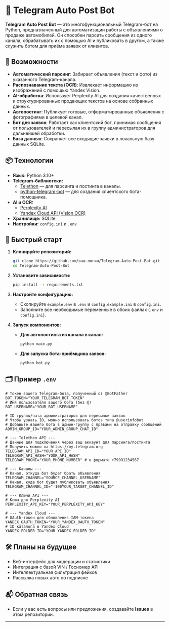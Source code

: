 # 🚗 Telegram Auto Post Bot

**Telegram Auto Post Bot** — это многофункциональный Telegram-бот на Python, предназначенный для автоматизации работы с объявлениями о продаже автомобилей. Он способен парсить сообщения из одного канала, обрабатывать их с помощью AI и публиковать в другом, а также служить ботом для приёма заявок от клиентов.

## 🔧 Возможности

*   **Автоматический парсинг**: Забирает объявления (текст и фото) из указанного Telegram-канала.
*   **Распознавание текста (OCR)**: Извлекает информацию из изображений с помощью Yandex Vision.
*   **AI-обработка**: Использует Perplexity AI для создания качественных и структурированных продающих текстов на основе собранных данных.
*   **Автопостинг**: Публикует готовые, отформатированные объявления с фотографиями в целевой канал.
*   **Бот для заявок**: Работает как клиентский бот, принимая сообщения от пользователей и пересылая их в группу администраторов для дальнейшей обработки.
*   **База данных**: Сохраняет все входящие заявки в локальную базу данных SQLite.

## 📦 Технологии

*   **Язык:** Python 3.10+
*   **Telegram-библиотеки:**
    *   [Telethon](https://github.com/LonamiWebs/Telethon) — для парсинга и постинга в каналы.
    *   [python-telegram-bot](https://github.com/python-telegram-bot/python-telegram-bot) — для создания клиентского бота-помощника.
*   **AI и OCR:**
    *   [Perplexity AI](https://www.perplexity.ai/)
    *   [Yandex Cloud API (Vision OCR)](https://cloud.yandex.ru/services/vision)
*   **Хранилище:** SQLite
*   **Настройки:** `config.ini` и `.env`

## 🚀 Быстрый старт

1.  **Клонируйте репозиторий:**
    ```bash
    git clone https://github.com/ваш-логин/Telegram-Auto-Post-Bot.git
    cd Telegram-Auto-Post-Bot
    ```

2.  **Установите зависимости:**
    ```bash
    pip install -r requirements.txt
    ```

3.  **Настройте конфигурацию:**
    *   Скопируйте `example.env` в `.env` и `config.example.ini` в `config.ini`.
    *   Заполните все необходимые переменные в обоих файлах (`.env` и `config.ini`).

4.  **Запуск компонентов:**
    *   **Для автопостинга из канала в канал:**
        ```bash
        python main.py
        ```
    *   **Для запуска бота-приёмщика заявок:**
        ```bash
        python bot.py
        ```

## 🗂 Пример `.env`

```env
# Токен вашего Telegram-бота, полученный от @BotFather
BOT_TOKEN="YOUR_TELEGRAM_BOT_TOKEN"
# Имя пользователя вашего бота (без @)
BOT_USERNAME="YOUR_BOT_USERNAME"

# ID группы/чата администраторов для пересылки заявок
# Чтобы узнать ID, можно использовать ботов типа @userinfobot
# Добавьте вашего бота в админ-группу с правами на отправку сообщений
ADMIN_GROUP_ID="YOUR_ADMIN_GROUP_CHAT_ID"

# --- Telethon API ---
# Данные для подключения через ваш аккаунт для парсинга/постинга
# Получить можно на https://my.telegram.org
TELEGRAM_API_ID="YOUR_API_ID"
TELEGRAM_API_HASH="YOUR_API_HASH"
TELEGRAM_PHONE="YOUR_PHONE_NUMBER" # в формате +79991234567

# --- Каналы ---
# Канал, откуда бот будет брать объявления
TELEGRAM_CHANNEL="SOURCE_CHANNEL_USERNAME"
# Канал, куда бот будет публиковать объявления
TELEGRAM_CHANNEL_ID="-100YOUR_TARGET_CHANNEL_ID"

# --- Ключи API ---
# Ключ для Perplexity AI
PERPLEXITY_API_KEY="YOUR_PERPLEXITY_API_KEY"

# --- Yandex Cloud ---
# OAuth-токен для обновления IAM-токена
YANDEX_OAUTH_TOKEN="YOUR_YANDEX_OAUTH_TOKEN"
# ID каталога в Yandex Cloud
YANDEX_FOLDER_ID="YOUR_YANDEX_FOLDER_ID"
```

## 🛠 Планы на будущее

* Веб-интерфейс для модерации и статистики
* Интеграция с базой VIN / Госномер API
* Интеллектуальная фильтрация фейков
* Рассылка новых авто по подписке

## 📬 Обратная связь

*   Если у вас есть вопросы или предложения, создавайте **Issues** в этом репозитории.

---

